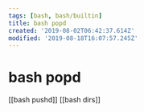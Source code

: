 ```yaml
---
tags: [bash, bash/builtin]
title: bash popd
created: '2019-08-02T06:42:37.614Z'
modified: '2019-08-18T16:07:57.245Z'
---
```


# bash popd

[[bash pushd]]
[[bash dirs]]
